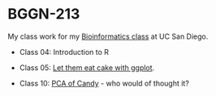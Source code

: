 # BGGN-213

My class work for my [Bioinformatics class](https://bioboot.github.io/bggn213_F22/) at UC San Diego.

- Class 04: Introduction to R

- Class 05: [Let them eat cake with ggplot]().

- Class 10: [PCA of Candy]() - who would of thought it?


